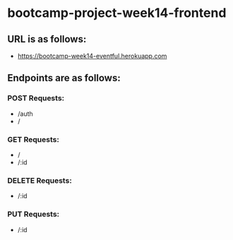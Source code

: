 # bootcamp-project-week14-frontend

## URL is as follows:

-   https://bootcamp-week14-eventful.herokuapp.com

## Endpoints are as follows:

### POST Requests:

-   /auth
-   /

### GET Requests:

-   /
-   /:id

### DELETE Requests:

-   /:id

### PUT Requests:

-   /:id
